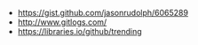 - https://gist.github.com/jasonrudolph/6065289
- http://www.gitlogs.com/
- https://libraries.io/github/trending
